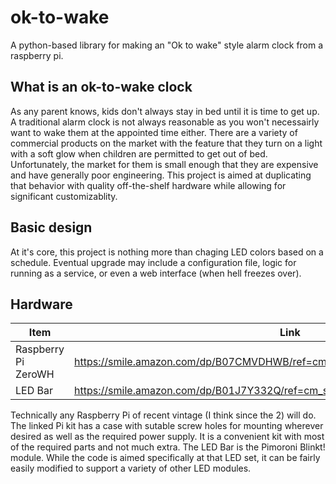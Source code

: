 # ok-to-wake
A python-based library for making an "Ok to wake" style alarm clock from a raspberry pi.

## What is an ok-to-wake clock
As any parent knows, kids don't always stay in bed until it is time to get up. A traditional alarm clock is not always reasonable as you won't necessairly want to wake them at the appointed time either. There are a variety of commercial products on the market with the feature that they turn on a light with a soft glow when children are permitted to get out of bed. Unfortunately, the market for them is small enough that they are expensive and have generally poor engineering. This project is aimed at duplicating that behavior with quality off-the-shelf hardware while allowing for significant customizablity.

## Basic design
At it's core, this project is nothing more than chaging LED colors based on a schedule. Eventual upgrade may include a configuration file, logic for running as a service, or even a web interface (when hell freezes over).

## Hardware

| Item | Link |
| ---- | ---- |
| Raspberry Pi ZeroWH | https://smile.amazon.com/dp/B07CMVDHWB/ref=cm_sw_em_r_mt_dp_U_poZuEb546QE5G |
| LED Bar | https://smile.amazon.com/dp/B01J7Y332Q/ref=cm_sw_em_r_mt_dp_U_0mZuEbVDB30VQ |

Technically any Raspberry Pi of recent vintage (I think since the 2) will do. The linked Pi kit has a case with sutable screw holes for mounting wherever desired as well as the required power supply. It is a convenient kit with most of the required parts and not much extra.
The LED Bar is the Pimoroni Blinkt! module. While the code is aimed specifically at that LED set, it can be fairly easily modified to support a variety of other LED modules.
